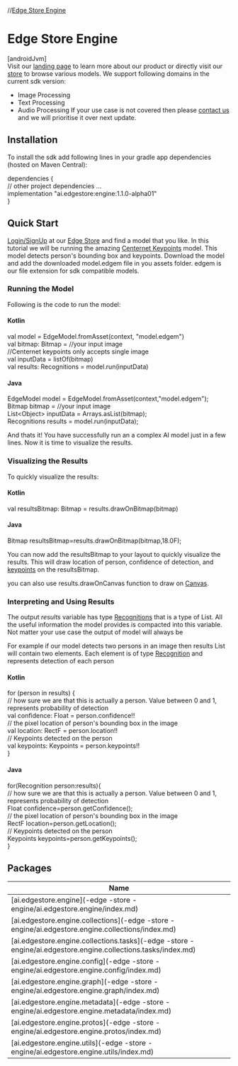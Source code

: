 //[Edge Store Engine](index.md)

# Edge Store Engine

[androidJvm]\
Visit our [landing page](https://www.edgestore.ai) to learn more about our product or directly visit our [store](https://store.edgestore.ai/) to browse various models. We support following domains in the current sdk version:

- 
   Image Processing
- 
   Text Processing
- 
   Audio Processing If your use case is not covered then please [contact us](https://www.edgestore.ai/about) and we will prioritise it over next update.

##  Installation

To install the sdk add following lines in your gradle app dependencies (hosted on Maven Central):

dependencies {\
    // other project dependencies ...\
    implementation "ai.edgestore:engine:1.1.0-alpha01"\
}

##  Quick Start

[Login/SignUp](https://store.edgestore.ai) at our [Edge Store](https://home.edgestore.ai) and find a model that you like. In this tutorial we will be running the amazing [Centernet Keypoints](https://store.edgestore.ai/home/model?model=centernet-keypoints) model. This model detects person's bounding box and keypoints.  Download the model and add the downloaded model.edgem file in you assets folder. edgem is our file extension for sdk compatible models. 

###  Running the Model

Following is the code to run the model:

####  Kotlin

val model = EdgeModel.fromAsset(context, "model.edgem")\
val bitmap: Bitmap = //your input image\
//Centernet keypoints only accepts single image\
val inputData = listOf(bitmap)\
val results: Recognitions = model.run(inputData)

####  Java

EdgeModel model = EdgeModel.fromAsset(context,"model.edgem");\
Bitmap bitmap = //your input image\
List&lt;Object&gt; inputData = Arrays.asList(bitmap);\
Recognitions results = model.run(inputData);

And thats it! You have successfully run an a complex AI model just in a few lines. Now it is time to visualize the results.

###  Visualizing the Results

To quickly visualize the results:

####  Kotlin

val resultsBitmap: Bitmap = results.drawOnBitmap(bitmap)

####  Java

Bitmap resultsBitmap=results.drawOnBitmap(bitmap,18.0F);

You can now add the resultsBitmap to your layout to quickly visualize the results. This will draw location of person, confidence of detection, and [keypoints](https://api.edgestore.ai/docs/sdk/android/-edge%20-store%20-engine/ai.edgestore.engine.collections/-keypoint/index.html) on the resultsBitmap.

you can also use results.drawOnCanvas function to draw on [Canvas](https://developer.android.com/reference/android/graphics/Canvas.html#Canvas()).

###  Interpreting and Using Results

The output *results* variable has type [Recognitions](https://api.edgestore.ai/docs/sdk/android/-edge%20-store%20-engine/ai.edgestore.engine.collections/-recognitions/index.html) that is a type of List. All the useful information the model provides is compacted into this variable. Not matter your use case the output of model will always be

For example if our model detects two persons in an image then results List will contain two elements. Each element is of type [Recognition](https://api.edgestore.ai/docs/sdk/android/-edge%20-store%20-engine/ai.edgestore.engine.collections/-recognition/index.html) and represents detection of each person

####  Kotlin

for (person in results) {\
    // how sure we are that this is actually a person. Value between 0 and 1, represents probability of detection\
    val confidence: Float = person.confidence!!\
    // the pixel location of person's bounding box in the image\
    val location: RectF = person.location!!\
    // Keypoints detected on the person\
    val keypoints: Keypoints = person.keypoints!!\
}

####  Java

for(Recognition person:results){\
        // how sure we are that this is actually a person. Value between 0 and 1, represents probability of detection\
        Float confidence=person.getConfidence();\
        // the pixel location of person's bounding box in the image\
        RectF location=person.getLocation();\
        // Keypoints detected on the person\
        Keypoints keypoints=person.getKeypoints();\
}

## Packages

| Name |
|---|
| [ai.edgestore.engine](-edge -store -engine/ai.edgestore.engine/index.md) |
| [ai.edgestore.engine.collections](-edge -store -engine/ai.edgestore.engine.collections/index.md) |
| [ai.edgestore.engine.collections.tasks](-edge -store -engine/ai.edgestore.engine.collections.tasks/index.md) |
| [ai.edgestore.engine.config](-edge -store -engine/ai.edgestore.engine.config/index.md) |
| [ai.edgestore.engine.graph](-edge -store -engine/ai.edgestore.engine.graph/index.md) |
| [ai.edgestore.engine.metadata](-edge -store -engine/ai.edgestore.engine.metadata/index.md) |
| [ai.edgestore.engine.protos](-edge -store -engine/ai.edgestore.engine.protos/index.md) |
| [ai.edgestore.engine.utils](-edge -store -engine/ai.edgestore.engine.utils/index.md) |
